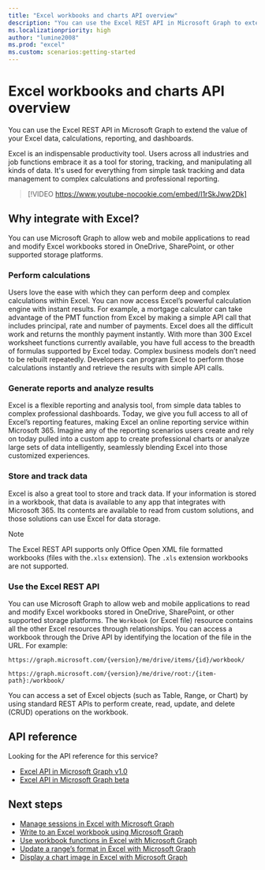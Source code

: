 ```yaml
---
title: "Excel workbooks and charts API overview"
description: "You can use the Excel REST API in Microsoft Graph to extend the value of your Excel data, calculations, reporting, and dashboards."
ms.localizationpriority: high
author: "lumine2008"
ms.prod: "excel"
ms.custom: scenarios:getting-started
---
```


# Excel workbooks and charts API overview

You can use the Excel REST API in Microsoft Graph to extend the value of your Excel data, calculations, reporting, and dashboards.

Excel is an indispensable productivity tool. Users across all industries and job functions embrace it as a tool for storing, tracking, and manipulating all kinds of data. It's used for everything from simple task tracking and data management to complex calculations and professional reporting.

> [!VIDEO https://www.youtube-nocookie.com/embed/I1rSkJww2Dk]

## Why integrate with Excel?

You can use Microsoft Graph to allow web and mobile applications to read and modify Excel workbooks stored in OneDrive, SharePoint, or other supported storage platforms.

### Perform calculations

Users love the ease with which they can perform deep and complex calculations within Excel. You can now access Excel’s powerful calculation engine with instant results. For example, a mortgage calculator can take advantage of the PMT function from Excel by making a simple API call that includes principal, rate and number of payments. Excel does all the difficult work and returns the monthly payment instantly. With more than 300 Excel worksheet functions currently available, you have full access to the breadth of formulas supported by Excel today. Complex business models don’t need to be rebuilt repeatedly. Developers can program Excel to perform those calculations instantly and retrieve the results with simple API calls.

### Generate reports and analyze results

Excel is a flexible reporting and analysis tool, from simple data tables to complex professional dashboards. Today, we give you full access to all of Excel’s reporting features, making Excel an online reporting service within Microsoft 365. Imagine any of the reporting scenarios users create and rely on today pulled into a custom app to create professional charts or analyze large sets of data intelligently, seamlessly blending Excel into those customized experiences.

### Store and track data

Excel is also a great tool to store and track data. If your information is stored in a workbook, that data is available to any app that integrates with Microsoft 365. Its contents are available to read from custom solutions, and those solutions can use Excel for data storage.

> [!NOTE]
> The Excel REST API supports only Office Open XML file formatted workbooks (files with the`.xlsx` extension). The `.xls` extension workbooks are not supported.

### Use the Excel REST API

You can use Microsoft Graph to allow web and mobile applications to read and modify Excel workbooks stored in OneDrive, SharePoint, or other supported storage platforms. The `Workbook` (or Excel file) resource contains all the other Excel resources through relationships. You can access a workbook through the Drive API by identifying the location of the file in the URL. For example:

`https://graph.microsoft.com/{version}/me/drive/items/{id}/workbook/`

`https://graph.microsoft.com/{version}/me/drive/root:/{item-path}:/workbook/`

You can access a set of Excel objects (such as Table, Range, or Chart) by using standard REST APIs to perform create, read, update, and delete (CRUD) operations on the workbook.

## API reference

Looking for the API reference for this service?

- [Excel API in Microsoft Graph v1.0](/graph/api/resources/excel?view=graph-rest-1.0&preserve-view=true)
- [Excel API in Microsoft Graph beta](/graph/api/resources/excel?view=graph-rest-beta&preserve-view=true)

## Next steps

- [Manage sessions in Excel with Microsoft Graph](excel-manage-sessions.md)
- [Write to an Excel workbook using Microsoft Graph](excel-write-to-workbook.md)
- [Use workbook functions in Excel with Microsoft Graph](excel-use-functions.md)
- [Update a range’s format in Excel with Microsoft Graph](excel-update-range-format.md)
- [Display a chart image in Excel with Microsoft Graph](excel-display-chart-image.md)
